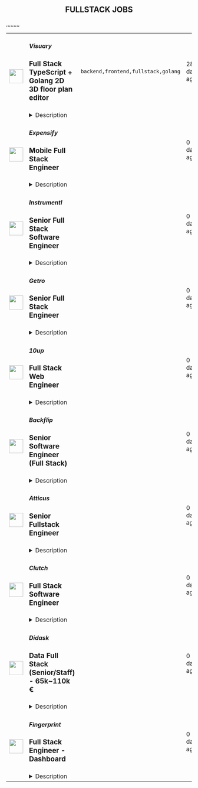 <div align="center"><h2>FULLSTACK JOBS</h2></div><table><tr>
                <td width="100" height="100" rowspan="2">
                    <img src="https://remotive.com/job/1987413/logo" width="38px" height="auto">
                </td>
                <td width="300">
                    <h5>Visuary</h5>
                    <h3>Full Stack TypeScript + Golang 2D 3D floor plan editor</h3>
                </td>
                <td width="300">
                    <code>backend,frontend,fullstack,golang</code>
                </td>
                <td width="200">
                <text>28 days ago</text>
                </td>
                <td width="100" rowspan="2">
                <a href="https://remotive.com/remote-jobs/software-dev/full-stack-typescript-golang-2d-3d-floor-plan-editor-1987413" align="right" target="_blank">Apply</a>
                </td>
            </tr>
            <tr>
                <td colspan="3">
                <details><summary>Description</summary>
                <p class="p-rich_text_section">At VISUARY, we're building software that transforms how renovation professionals design and plan projects. Our cutting-edge web and mobile application combines a 2D/3D floor plan editor, an integrated product catalog, automatic cost estimation, and photorealistic renders—all in one seamless experience. Our mission? To make renovation planning intuitive, automated, and highly collaborative. Try it out: <a class="c-link" href="http://visuary.com/" rel="nofollow">visuary.com</a><br><br><strong>Why Join Us?</strong><br>We’re on a mission to make renovation planning intuitive and efficient by automating repetitive tasks and providing insightful visualization tools for all renovation stakeholders.<br>Our tech challenges are primarily frontend-focused, with the backend handling storage and data management. We structure development by features, not by stack, so we're looking for a Full-Stack Developer with strong TypeScript and Golang skills.We are an international team of eleven working fully remote.<br><br><strong>What you'll be working on:</strong><br>Join us at an exciting time—we’re scaling our product, refining our 3D tools, and tackling complex engineering challenges in a fast-moving startup environment. You’ll have the opportunity to work on cutting-edge 3D visualization, optimize real-time rendering, and help shape a tool used by renovation professionals worldwide. <br><br><strong>This job is made for you if you:</strong></p>
<ul class="p-rich_text_list p-rich_text_list__bullet p-rich_text_list--nested" style="">
<li style="">Have good knowledge of TypeScript + React</li>
<li style="">Have good knowledge of Golang</li>
<li style="">Have a good understanding of 2D and 3D geometry</li>
<li style="">Are autonomous and proactive</li>
<li style="">Like to work on a varied set of challenging problems</li>
<li style="">Are fluent in English</li>
<li style="">Like to find the simplest solution to a problem</li>
<li style="">Like to write elegant and readable code</li>
</ul>
<p class="p-rich_text_section">Some three.js knowledge would be a plus.<br><br></p>
<p class="p-rich_text_section"><strong>Perks:</strong></p>
<ul class="p-rich_text_list p-rich_text_list__bullet p-rich_text_list--nested" style="">
<li style="">Fair compensation - €30k to €60k per year based on experience</li>
<li style="">35 paid days off per year</li>
<li style="">Remote only with flexible hours</li>
<li style="">Ownership &amp; impact: Work on key product features from day one</li>
<li style="">Small, agile team → Less bureaucracy, more autonomy</li>
<li style="">Latest tech stack<br><br></li>
</ul>
<p><!-- x-tinymce/html --></p>
<p class="p-rich_text_section"><strong>Hiring process:</strong><br>Candidates who manage to apply on <a class="c-link" href="http://apply.visuary.com/" rel="nofollow">apply.visuary.com</a> will meet with the CEO for a fit interview, followed by a technical meeting with the CTO and a final meet with some other members. We expect the whole process to take a few weeks overall. We are a full remote startup with ambition, and therefore flexible on working conditions but demanding on the quality of the code. Daily meetings at 9AM UTC. <br><br>Join us and help shape the future of renovation software, we can’t wait to meet you! </p>
<img src="https://remotive.com/job/track/1987413/blank.gif?source=public_api" alt=""/>
                </details>
                </td>
            </tr>,<tr>
                <td width="100" height="100" rowspan="2">
                    <img src="https://avatars.githubusercontent.com/u/476779?s=200&v=4" width="38px" height="auto">
                </td>
                <td width="300">
                    <h5>Expensify</h5>
                    <h3>Mobile Full Stack Engineer</h3>
                </td>
                <td width="300">
                    <code></code>
                </td>
                <td width="200">
                <text>0 days ago</text>
                </td>
                <td width="100" rowspan="2">
                <a href="https://we.are.expensify.com/remote-mobile-engineer" align="right" target="_blank">Apply</a>
                </td>
            </tr>
            <tr>
                <td colspan="3">
                <details><summary>Description</summary>
                <div class="sqs-block html-block sqs-block-html" data-block-type="2" data-border-radii="{&quot;topLeft&quot;:{&quot;unit&quot;:&quot;px&quot;,&quot;value&quot;:0.0},&quot;topRight&quot;:{&quot;unit&quot;:&quot;px&quot;,&quot;value&quot;:0.0},&quot;bottomLeft&quot;:{&quot;unit&quot;:&quot;px&quot;,&quot;value&quot;:0.0},&quot;bottomRight&quot;:{&quot;unit&quot;:&quot;px&quot;,&quot;value&quot;:0.0}}" id="block-ec83913523d758553c62"><div class="sqs-block-content">

<div class="sqs-html-content">
  <h2 style="white-space:pre-wrap;">Your Mission,&nbsp;Should You Choose to Accept:</h2><p class="" style="white-space:pre-wrap;">Join our passionate team of top-notch engineers to solve a real-world problem, and help people spend less time managing expenses and more time pursuing their real goals. As we revolutionize the way people manage their expenses, being part of the Expensify team means building the easiest, fastest, and most efficient platform to automate everything expense-related.</p><p class="" style="white-space:pre-wrap;">Our employees work from all over the world, but if you're looking for a change of scene we offer visa sponsorship and relocation assistance to join us at one of our rad locations:</p><ul data-rte-list="default"><li><p class="" style="white-space:pre-wrap;">San Francisco </p></li><li><p class="" style="white-space:pre-wrap;">Portland </p></li><li><p class="" style="white-space:pre-wrap;">New York </p></li><li><p class="" style="white-space:pre-wrap;">London </p></li></ul><p class="" style="white-space:pre-wrap;">Even though we work hard at Expensify, we make sure our employees are happy. Our most talked about perk is our<a href="https://we.are.expensify.com/explore-the-world"> Offshore</a> where we spend a month abroad working from a remote location as a team. </p><h2 style="white-space:pre-wrap;">About the Mobile Platform</h2><p class="" style="white-space:pre-wrap;">We have a custom built, cross-platform mobile solution (wow, that’s a mouthful). Our native platforms use a JavaScript engine that allow us to write our business logic in JS and UI using native frameworks.</p><h2 style="white-space:pre-wrap;">About You</h2><p class="" style="white-space:pre-wrap;">We’re looking for engineers who are passionate about the product they’re building. Ideally, you’ll have a general understanding of and experience in Javascript, and React Native. PHP, Java, C++, IOS and Android are a plus but not a requirement! You’re a self-driven engineer with an entrepreneurial spirit who is not afraid to work with our sales team to better understand and tackle user-facing issues. You’re excited by our culture of <a href="https://we.are.expensify.com/inclusion">Live Rich, Have Fun, and Save the World</a>, and have an ambition you’re incredibly passionate about that Expensify can help you achieve.</p><p class="" style="white-space:pre-wrap;">As a Mobile Full Stack Engineer, your responsibilities include:</p><ul data-rte-list="default"><li><p class="" style="white-space:pre-wrap;">Collaborating with the team for large feature development and implementation.</p></li><li><p class="" style="white-space:pre-wrap;">Independently develop smaller features and adjustments.</p></li><li><p class="" style="white-space:pre-wrap;">Squashing bugs: big, small, and hairy!</p></li></ul><p class="" style="white-space:pre-wrap;">We’re looking for someone who:</p><ul data-rte-list="default"><li><p class="" style="white-space:pre-wrap;">Works great on a small, collaborative team.</p></li><li><p class="" style="white-space:pre-wrap;">Can design new features and tackle the annoying bugs.</p></li><li><p class="" style="white-space:pre-wrap;">Writes clean, concise, and commented code.</p></li><li><p class="" style="white-space:pre-wrap;">Can collaborate with other engineering teams to create new features and fix existing issues.</p></li><li><p class="" style="white-space:pre-wrap;">Is comfortable with every part of the software development lifecycle.</p></li><li><p class="" style="white-space:pre-wrap;">Can get shit done!</p></li></ul><h2 style="white-space:pre-wrap;">Compensation &amp; Benefits</h2><ul data-rte-list="default"><li><p class="" style="white-space:pre-wrap;">Full-time salaried position with starting compensation of $180,000 - $300,000, including equity.</p></li><li><p class="" style="white-space:pre-wrap;">401k with employer match</p></li><li><p class="" style="white-space:pre-wrap;">100% Medical/Dental/Mental Health support/Vision contributions</p></li><li><p class="" style="white-space:pre-wrap;">$20k annual family planning benefit through Carrot</p></li><li><p class="" style="white-space:pre-wrap;">Up to three months of fully paid parental leave, with up to six months for birthing parents</p></li><li><p class="" style="white-space:pre-wrap;">Commuter benefits</p></li><li><p class="" style="white-space:pre-wrap;">Flexible vacation policy</p></li><li><p class="" style="white-space:pre-wrap;">Relocation available</p></li></ul><h2 style="white-space:pre-wrap;">Next Steps</h2><p class="" style="white-space:pre-wrap;">Like what you see? Applying is easy, but it takes time. See, while we know you're awesome, it's actually really hard and time consuming to find you in the midst of literally hundreds of other applications we get from everyone else. So this is where we're going to ask our first favor: can you make it really easy and obvious how great you are, so we don't accidentally overlook you? There are many ways to do that, but the easiest way to help us out is by answering the following questions:</p><ol data-rte-list="default"><li><p class="" style="white-space:pre-wrap;">What's the URL of your website? If you don't have one, why not?</p></li><li><p class="" style="white-space:pre-wrap;">List any published apps that you have.</p></li><li><p class="" style="white-space:pre-wrap;">What's your coding history? When did you start, and what have you done between then and now?</p></li><li><p class="" style="white-space:pre-wrap;">What do you want to do with the rest of your life, and how is Expensify a step toward your long-term goals? <em>(We’re serious, we want to know! Share what you’re comfortable sharing, but we are a group of ambitious individuals building a community of people who want to achieve success in every aspect of our lives, and we encourage employees to figure out how they can use Expensify to realize their personal goals with the support of the company around them.)</em></p></li><li><p class="" style="white-space:pre-wrap;">How did you hear about us? A job posting? Chalk on a sidewalk? From a friend? Let us know where you saw this opening.</p></li></ol><h2 style="white-space:pre-wrap;">Resume not your thing? That’s great, we don’t really read them anyway! Forward your responses to the questions to <a href="mailto:apply@expensify.com">apply@expensify.com</a>. We're excited to hear from you!</h2>
</div>




















  
  



</div></div>
                </details>
                </td>
            </tr>,<tr>
                <td width="100" height="100" rowspan="2">
                    <img src="https://avatars.githubusercontent.com/u/43759528?s=200&v=4" width="38px" height="auto">
                </td>
                <td width="300">
                    <h5>Instrumentl</h5>
                    <h3>Senior Full Stack Software Engineer</h3>
                </td>
                <td width="300">
                    <code></code>
                </td>
                <td width="200">
                <text>0 days ago</text>
                </td>
                <td width="100" rowspan="2">
                <a href="https://jobs.lever.co/Instrumentl/6fa7b6d7-7e64-429a-80ea-4f70469d7584" align="right" target="_blank">Apply</a>
                </td>
            </tr>
            <tr>
                <td colspan="3">
                <details><summary>Description</summary>
                <div><b style="font-size: 18px;">Hello, we’re Instrumentl.</b></div><div><br></div><div><span style="font-size: 12pt;">We’re a mission-driven startup helping the nonprofit sector to drive impact, and we’re well on our way to becoming the #1 most-loved grant discovery and management tool. To get there, we’re hiring a </span><b style="font-size: 12pt;">Senior Full Stack Software Engineer</b><span style="font-size: 12pt;"> to help us build the right product for our customers quickly and strategically, while maintaining high code quality and standards.&nbsp;</span></div><div><br></div><div><b style="font-size: 18px;">About us:</b></div><div><br></div><div><a rel="noopener noreferrer" class="postings-link" style="font-size: 12pt;" href="https://www.instrumentl.com/">Instrumentl</a><span style="font-size: 12pt;"> is a hypergrowth YC-backed startup with over 4,000 nonprofit clients, from local homeless shelters to larger organizations like the San Diego Zoo and the University of Alaska. We are building the future of fundraising automation, helping nonprofits to discover, track, and manage grants efficiently through our SaaS platform.</span></div><div><br></div><div><span style="font-size: 12pt;">Our charts are dramatically up-and-to-the-right 📈 — we’re cash flow positive and doubling year-over-year, with customers who love us (NPS is 65+ and Ellis PMF survey is 60+). Join us on this rocket ship to Mars!</span></div><div><br></div><div><b style="font-size: 18px;">About the role:</b></div><div><br></div><div><span style="font-size: 12pt;">As a Sr. Full Stack Engineer at Instrumentl, you will work closely with our Head of Engineering and partner with team members across design, product, content, and support functions, providing a best-in-class experience to every user.</span></div><div><br></div><div><span style="font-size: 12pt;">Our small, distributed engineering team builds, scales, and improves our customer experience and in-house tooling from end to end. We’re accountable for the quality and reliability of our product, support, and data stack, and we believe in continuous improvement. Get to know us at </span><a rel="noopener noreferrer" class="postings-link" style="font-size: 12pt;" href="http://instrumentl.com/about">instrumentl.com/about</a><span style="font-size: 12pt;">!</span></div><div><br></div><div><span style="font-size: 12pt;">Our ideal candidate is eager to learn, willing to experiment, and excited to empower both teammates and customers to accelerate social progress and propel innovation.</span></div><div><br></div><div><span style="font-size: 12pt;">The Instrumentl team is fully distributed (though if you’d like to work from our Oakland office, we would love to see you there). For this position, we are looking for someone who has significant overlap with Pacific Time Zone working hours.</span></div><div><b style="font-size: 18px;">Hello, we’re Instrumentl.</b></div><div><br></div><div><span style="font-size: 12pt;">We’re a mission-driven startup helping the nonprofit sector to drive impact, and we’re well on our way to becoming the #1 most-loved grant discovery and management tool. To get there, we’re hiring a </span><b style="font-size: 12pt;">Senior Full Stack Software Engineer</b><span style="font-size: 12pt;"> to help us build the right product for our customers quickly and strategically, while maintaining high code quality and standards.&nbsp;</span></div><div><br></div><div><b style="font-size: 18px;">About us:</b></div><div><br></div><div><a href="https://www.instrumentl.com/" style="font-size: 12pt;" class="postings-link" target="_blank" rel="noopener noreferrer">Instrumentl</a><span style="font-size: 12pt;"> is a hypergrowth YC-backed startup with over 4,000 nonprofit clients, from local homeless shelters to larger organizations like the San Diego Zoo and the University of Alaska. We are building the future of fundraising automation, helping nonprofits to discover, track, and manage grants efficiently through our SaaS platform.</span></div><div><br></div><div><span style="font-size: 12pt;">Our charts are dramatically up-and-to-the-right 📈 — we’re cash flow positive and doubling year-over-year, with customers who love us (NPS is 65+ and Ellis PMF survey is 60+). Join us on this rocket ship to Mars!</span></div><div><br></div><div><b style="font-size: 18px;">About the role:</b></div><div><br></div><div><span style="font-size: 12pt;">As a Sr. Full Stack Engineer at Instrumentl, you will work closely with our Head of Engineering and partner with team members across design, product, content, and support functions, providing a best-in-class experience to every user.</span></div><div><br></div><div><span style="font-size: 12pt;">Our small, distributed engineering team builds, scales, and improves our customer experience and in-house tooling from end to end. We’re accountable for the quality and reliability of our product, support, and data stack, and we believe in continuous improvement. Get to know us at </span><a href="http://instrumentl.com/about" style="font-size: 12pt;" class="postings-link" target="_blank" rel="noopener noreferrer">instrumentl.com/about</a><span style="font-size: 12pt;">!</span></div><div><br></div><div><span style="font-size: 12pt;">Our ideal candidate is eager to learn, willing to experiment, and excited to empower both teammates and customers to accelerate social progress and propel innovation.</span></div><div><br></div><div><span style="font-size: 12pt;">The Instrumentl team is fully distributed (though if you’d like to work from our Oakland office, we would love to see you there). For this position, we are looking for someone who has significant overlap with Pacific Time Zone working hours.</span></div><h3>What you'll do:</h3><li>Build, operate, and improve products for all of Instrumentl’s customers, from small, local nonprofits to large organizations.</li><li>Create engaging, responsive interfaces and APIs that make the fundraising process truly enjoyable, driving our customer adoption and retention.</li><li>Contribute high-quality, thoroughly tested code to create trustworthy user interfaces and resilient backend systems.</li><li>Work side-by-side with our product, sales, support, and content teams to improve internal tools and processes, ensuring that our best-in-class product retains its crown.</li><li>Own problems from end to end, managing complexity and engaging directly with stakeholders to develop short-term and long-term solutions.</li><li>Be a strategic partner, thinking through everything from business impact to reliability and operability, to the pixel-perfection of individual customer interactions.</li><li>Uphold Instrumentl’s high standards for product quality and mentor newer team members to do the same.</li><h3>Who you are:</h3><li><b>Experienced: </b>you’ve been a software engineer for 5+ years - startup experience is a huge plus!</li><li><b>Generalist:</b> you enjoy working on frontend, backend, infrastructure, data pipelines, or billing pipelines as needed.</li><li><b>Hands-On: </b>you’ve used Ruby on Rails, JavaScript, PostgreSQL, Redis, HTML, and CSS, and you’re open to adopting new tools to get the job done.</li><li><b>Collaborative:</b> you thrive in an environment involving different functions, stakeholders, and subject matter experts.</li><li><b>Methodical:</b> you take pride in delivering projects from ideation to completion.</li><li><b>Hungry:</b> you’re on a mission to make an impact and motivated by constant learning.</li><li><b>Results-Driven: </b>you have a history of executing in a fast-paced environment.</li><li><b>Passionate: </b>you’re excited about Instrumentl’s mission to propel nonprofits into a bigger, brighter future.</li><h3>Compensation & Benefits:</h3><li>Salary ranges are based on market data, relative to our size, industry, and stage of growth. Salary is one part of total compensation, which also includes equity, perks, and competitive benefits.&nbsp;</li><li>For US-based candidates, our target salary band is <b>$160,000 - $190,000/year </b>+ equity. Salary decisions will be based on multiple factors including geographic location, qualifications for the role, skillset, proficiency, and experience level.&nbsp;</li><li>100% covered health, dental, and vision insurance for employees, 50% for dependents</li><li>Generous PTO policy, including parental leave</li><li>401(k)</li><li>Company laptop + stipend to set up your home workstation</li><li>Company retreats for in-person time with your colleagues</li><li>Work with awesome nonprofits around the US. We partner with incredible organizations doing meaningful work, and you get to help power their success.</li><div><b style="font-size: 18px;">What to expect:</b></div><div><br></div><div><span style="font-size: 16px;">Instrumentl is evolving rapidly. You’ll always have new challenges and opportunities to grow in your role - you won’t be bored! You’ll be an early member of our small but mighty team, playing a huge part in shaping our culture for the years and teammates to come.</span></div><div><br></div><div><b style="font-size: 16px;">At Instrumentl:</b></div><div><br></div><div><b style="font-size: 16px;">- We’re customer-focused. </b><span style="font-size: 16px;">We routinely seek feedback from our customers to improve the Instrumentl experience for everyone. Our first company value is "The customer is the hero" and we mean it.</span></div><div><b style="font-size: 16px;">- We love to experiment. </b><span style="font-size: 16px;">We are constantly generating new concepts and iterating to see what works - ideation and experimentation are essential here. "Bend the curve" is another key company value.</span></div><div><b style="font-size: 16px;">- We appreciate authenticity. </b><span style="font-size: 16px;">We have a diverse range of life experiences, and we encourage open, clear communication with each other about the things that matter most to us.</span></div><div><b style="font-size: 16px;">- We’re approachable and collaborative.</b><span style="font-size: 16px;"> Everyone has a voice, and we’re all building Instrumentl together.</span></div><div><b style="font-size: 16px;">- We kick it every day with some of the nicest people in the world.</b><span style="font-size: 16px;"> No joke, our customers are often on the front lines educating kids, saving endangered species, and restoring watersheds. In helping them take advantage of Instrumentl’s technology, you’re helping them move the world forward.</span></div><div><br></div><div><b style="font-size: 18px;">Ready to apply?</b></div><div><br></div><div><span style="font-size: 16px;">Please submit a written response addressing the prompts below:</span></div><div><br></div><div><span style="font-size: 16px;">1. Why are you interested in Instrumentl and this role?</span></div><div><span style="font-size: 16px;">2. What makes you a good fit for this role?&nbsp;</span></div><div><br></div><div><span style="font-size: 16px;">Don't forget to include the word </span><b style="font-size: 16px;">moxie </b><span style="font-size: 16px;">in your application to show you read this from start to finish! Along with your written response, please attach your CV or resume.</span></div><div><br></div><div><i style="font-size: 16px;">At Instrumentl, we pride ourselves on building a diverse team from the ground up. Every role is an opportunity to teach, learn, and create some of your best work - if you’re excited to grow along with us, we encourage you to apply!</i></div>
                </details>
                </td>
            </tr>,<tr>
                <td width="100" height="100" rowspan="2">
                    <img src="https://pbs.twimg.com/profile_images/1346314882648444928/c0g2OpD7_400x400.jpg" width="38px" height="auto">
                </td>
                <td width="300">
                    <h5>Getro</h5>
                    <h3>Senior Full Stack Engineer</h3>
                </td>
                <td width="300">
                    <code></code>
                </td>
                <td width="200">
                <text>0 days ago</text>
                </td>
                <td width="100" rowspan="2">
                <a href="https://jobs.gem.com/getro/am9icG9zdDr1VEix5hMuNp5lTxflvhHb" align="right" target="_blank">Apply</a>
                </td>
            </tr>
            <tr>
                <td colspan="3">
                <details><summary>Description</summary>
                <h1><span style="background-color: transparent; color: rgb(0, 0, 0);">Senior Full Stack Engineer - Rails &amp; React</span></h1><div><br></div><div><strong style="background-color: transparent; color: rgb(0, 0, 0);">About the Project</strong></div><div><br></div><div><span style="background-color: transparent; color: rgb(0, 0, 0);">Getro is on a mission to unlock the hidden potential within professional networks, transforming how people discover and leverage warm introductions for hiring and sales. As a Senior Full Stack Engineer on our team, you’ll be crucial in crafting features that both accelerate and enrich every connection, helping our customers find new talent, enhance their sales, and make other impactful professional connections. You'll develop user-friendly flows, construct data pipelines that supply essential insights, and leverage AI-driven matching algorithms to forge more efficient and meaningful connections. Join us in our quest to make professional networking more personal.</span></div><div><br></div><div><strong style="background-color: transparent; color: rgb(0, 0, 0);">Who You Are</strong></div><div><br></div><ul><li class=""><strong style="background-color: transparent;">Impact-Driven: </strong><span style="background-color: transparent;">You're motivated to craft solutions that make a real difference in people's professional lives. Your approach is thoughtful, always rooted in the real needs of users, and favors simplicity, efficiency and efficacy above all.</span></li><li class=""><strong style="background-color: transparent;">Agile Innovator:</strong><span style="background-color: transparent;"> Quick on your feet, you thrive in fast-paced environments, valuing learning and adaptability over perfection, making smart pivots based on user feedback and metrics.</span></li><li class=""><strong style="background-color: transparent;">Extreme Ownership: </strong><span style="background-color: transparent;">Taking ownership comes naturally to you, driving projects forward with enthusiasm and persisting until they are successful.</span></li><li class=""><strong style="background-color: transparent;">Team Player</strong><span style="background-color: transparent;">: You communicate effectively and understand how your work contributes to the bigger picture. You're open to feedback and value transparency in team interactions.</span></li><li class=""><strong style="background-color: transparent;">Self-Starter</strong><span style="background-color: transparent;">: You take ownership of your work, solve problems independently, and drive projects to completion with minimal oversight.</span></li></ul><div><br></div><div><strong style="background-color: transparent; color: rgb(0, 0, 0);">Required Skills &amp; Experience</strong></div><div><br></div><ul><li class=""><span style="background-color: transparent;">C2 Level English</span></li><li class=""><span style="background-color: transparent;">7+ years of software development experience</span></li><li class=""><span style="background-color: transparent; color: rgb(0, 0, 0);">Strong background in a startup environment building web applications.</span></li><li class=""><span style="background-color: transparent; color: rgb(0, 0, 0);">Proficiency in Rails and React are musts.&nbsp;</span></li><li class=""><span style="background-color: transparent; color: rgb(0, 0, 0);">Quick learner, able to adapt to our codebase quickly.</span></li><li class=""><span style="background-color: transparent; color: rgb(0, 0, 0);">Strong communicator, able to articulate ideas and collaborate effectively, avoiding ambiguities and misunderstandings.</span></li></ul><div><br></div><div><strong style="background-color: transparent; color: rgb(0, 0, 0);">Key Responsibilities</strong></div><div><br></div><ul><li class=""><span style="background-color: transparent;">Design and implement elegant user-centric solutions alongside PMs and designers.</span></li><li class=""><span style="background-color: transparent;">Work with autonomy on large projects critical to our roadmap, aiming for simplicity and effectiveness.</span></li><li class=""><span style="background-color: transparent;">Write clean, well-tested and maintainable code.</span></li><li class=""><span style="background-color: transparent;">Foster an environment of rapid iteration and feedback, contributing to a culture that values innovation, learning, and impact.</span></li></ul><div><br></div><div><strong style="background-color: transparent; color: rgb(0, 0, 0);">Why Join Us?</strong></div><h2><br></h2><ul><li class=""><span style="background-color: transparent;">Be part of a mission-driven company that's changing the face of professional networking and hiring</span></li><li class=""><span style="background-color: transparent;">Enjoy the flexibility and freedom of a fully remote role spanning 7+ countries. Our engineers are located in timezones between UTC-5 and UTC+1. We like to make sure we have a few hours of overlap with each other most days in case we need sync time.&nbsp;</span></li><li class=""><span style="background-color: transparent;">A competitive salary range ($100k - $120k), healthcare &amp; coworking allowance and unlimited vacation</span></li><li class=""><span style="background-color: transparent;">Significant equity participation and the opportunity to shape our future as one of the first 20 employees</span></li><li class=""><span style="background-color: transparent;">Unique culture: humans first, unicorn dreams second</span></li></ul><div><br></div><div><strong style="background-color: transparent; color: rgb(0, 0, 0);">About Getro:</strong></div><div><br></div><div><span style="background-color: transparent; color: rgb(0, 0, 0);">We help 850+ independent professional networks — including venture capital funds (</span><a href="https://jobs.lererhippeau.com/jobs" rel="noopener noreferrer" target="_blank" style="background-color: transparent; color: rgb(0, 0, 0);">Lerer Hippeau</a><span style="background-color: transparent; color: rgb(0, 0, 0);">), accelerators (</span><a href="https://jobs.techstars.com/jobs" rel="noopener noreferrer" target="_blank" style="background-color: transparent; color: rgb(0, 0, 0);">Techstars</a><span style="background-color: transparent; color: rgb(0, 0, 0);">), membership communities (</span><a href="https://jobs.thechicgeek.ca/jobs" rel="noopener noreferrer" target="_blank" style="background-color: transparent; color: rgb(0, 0, 0);">Chic Geek</a><span style="background-color: transparent; color: rgb(0, 0, 0);">), economic development organizations (</span><a href="https://jobs.launchtn.org/jobs" rel="noopener noreferrer" target="_blank" style="background-color: transparent; color: rgb(0, 0, 0);">Launch Tennessee</a><span style="background-color: transparent; color: rgb(0, 0, 0);">), universities (</span><a href="https://jobs.entrepreneurs.utoronto.ca/jobs" rel="noopener noreferrer" target="_blank" style="background-color: transparent; color: rgb(0, 0, 0);">University of Toronto</a><span style="background-color: transparent; color: rgb(0, 0, 0);">), and more — make better introductions for their members and measure the outcomes of their intros.</span></div><div><span style="background-color: transparent; color: rgb(0, 0, 0);">Our team:</span></div><ul><li class=""><span style="background-color: transparent; color: rgb(0, 0, 0);">Techstars 2017 graduates.</span></li><li class=""><span style="background-color: transparent; color: rgb(0, 0, 0);">Our co-founders have been working together in the recruiting space for the last 10 years and are multi-time founders</span></li><li class=""><span style="background-color: transparent; color: rgb(0, 0, 0);">Remote-first company, from 2018 (before covid).</span></li><li class=""><span style="background-color: transparent; color: rgb(0, 0, 0);">18 team members across 7+ countries (</span><a href="https://www.linkedin.com/feed/update/urn:li:activity:6967436011714846720?utm_source=share&amp;utm_medium=member_desktop" rel="noopener noreferrer" target="_blank" style="background-color: transparent; color: rgb(0, 0, 0);">Hear from Ted</a><span style="background-color: transparent; color: rgb(0, 0, 0);"> &amp; </span><a href="https://www.linkedin.com/posts/getro-com_get-to-know-thomas-activity-6971090675580719104-v0ta?utm_source=share&amp;utm_medium=member_desktop" rel="noopener noreferrer" target="_blank" style="background-color: transparent; color: rgb(0, 0, 0);">meet Thomas</a><span style="background-color: transparent; color: rgb(0, 0, 0);"> from our team).</span></li><li class=""><span style="background-color: transparent; color: rgb(0, 0, 0);">As a fully remote company, we don't have offices, but we do get together virtually and in-person for Summits</span></li></ul><div><br></div><div><strong style="background-color: transparent; color: rgb(0, 0, 0);">How we work:</strong></div><div><br></div><div><span style="background-color: transparent; color: rgb(0, 0, 0);">We set ambitious goals, but are mindful of realistic timelines. We trust our team members to work independently, prioritizing productivity and effectiveness over presenteeism. At Getro, you’ll have the autonomy to focus on projects that excite you while delivering high-impact results.</span></div><div><br></div><div><strong style="background-color: transparent; color: rgb(0, 0, 0);">One last thing:</strong></div><div><br></div><div><span style="background-color: transparent; color: rgb(0, 0, 0);">Don’t meet every single requirement? Studies have shown that women and people of color are less likely to apply to jobs unless they meet every single qualification. At Getro we are dedicated to building a diverse, inclusive and authentic workplace, so if you’re excited about this role but your past experience doesn’t align perfectly with every qualification in the job description, we encourage you to apply anyways. You may be just the right candidate for this or other roles.</span></div>
                </details>
                </td>
            </tr>,<tr>
                <td width="100" height="100" rowspan="2">
                    <img src="https://pbs.twimg.com/profile_images/2738508979/760be3edebfa0195e36fb3dba07297c1_400x400.png" width="38px" height="auto">
                </td>
                <td width="300">
                    <h5>10up</h5>
                    <h3>Full Stack Web Engineer</h3>
                </td>
                <td width="300">
                    <code></code>
                </td>
                <td width="200">
                <text>0 days ago</text>
                </td>
                <td width="100" rowspan="2">
                <a href="https://job-boards.greenhouse.io/10up/jobs/4506540008" align="right" target="_blank">Apply</a>
                </td>
            </tr>
            <tr>
                <td colspan="3">
                <details><summary>Description</summary>
                &lt;div&gt;
&lt;p&gt;&lt;strong&gt;Location: Remote - Anywhere&lt;/strong&gt; (Open to applicants located anywhere aligned with the Americas time zones.)&lt;/p&gt;
&lt;p&gt;As a SiteWatch Web Engineer at 10up, you are taking the driver&#39;s seat in helping support a number of clients across multiple verticals. You will provide consultation to clients and internal teams on complicated full-stack issues while being a “jack of all trades” who can speak to all parts of a project and provide strategic value from the minutia to the big picture. You will be an authority on either JS or PHP.&lt;/p&gt;
&lt;p&gt;As a leading digital agency, 10up&#39;s client roster spans from innovative startups and impactful non-profits to some of the biggest names in the industry, such as ESPN, Google, The New York Times Co., Microsoft, and The Nobel Prize Committee. 10uppers have been pushing the boundaries of web experiences for over 12 years—become an engineer that innovates the internet by building exciting projects alongside a top-in-the-field team.&lt;/p&gt;
&lt;p&gt;As a 10upper, you have options for flexible and alternative work schedules. Intentionally remote since day one, spanning six continents and 40 countries, 10up fully embraces the benefits of distributed work.&lt;/p&gt;
&lt;div&gt;&lt;strong&gt;What you will do:&amp;nbsp;&lt;/strong&gt;&lt;/div&gt;
&lt;div&gt;
&lt;ul&gt;
&lt;li&gt;Engage with Clients: Participate actively in client meetings, respond to tickets, clarify requirements, and maintain strong live communication skills.&lt;/li&gt;
&lt;li&gt;Develop Enterprise-Level WordPress Solutions: Build and maintain complex WordPress plugins, themes, and custom Gutenberg blocks using PHP and React.js.&lt;/li&gt;
&lt;li&gt;Support &amp;amp; shape our product offerings: Help support and enhance our public product offerings like ElasticPress.io and SiteWatch.&lt;/li&gt;
&lt;li&gt;Handle Legacy Code and Databases: Debug and improve legacy systems, ensuring seamless functionality and integration with existing architectures.&lt;/li&gt;
&lt;li&gt;Manage Diverse, High-Volume Projects: Work on multiple concurrent client projects, often switching contexts daily while maintaining quality and efficiency.&lt;/li&gt;
&lt;li&gt;Lead Technical Strategy: Define technical visions for complex builds, create accurate estimates, and guide technical direction in collaboration with cross-disciplinary teams.&lt;/li&gt;
&lt;li&gt;Advance Engineering Standards: Contribute to reusable tools, process improvements, and best practices while exploring new technologies to enhance client success&lt;/li&gt;
&lt;/ul&gt;
&lt;/div&gt;
&lt;/div&gt;
&lt;div&gt;
&lt;div&gt;
&lt;p&gt;&lt;strong&gt;About you:&amp;nbsp;&lt;/strong&gt;&lt;/p&gt;
&lt;ul&gt;
&lt;li&gt;Effective Communicator: You excel at explaining technical concepts in client-friendly terms and thrive in real-time, live client interactions.&lt;/li&gt;
&lt;li&gt;WordPress Pro: Experienced with PHP, Gutenberg block development, and React.js. You can confidently build solutions by leveraging documentation and learning new techniques independently.&lt;/li&gt;
&lt;li&gt;Problem-Solver: Skilled at debugging, optimizing legacy codebases, and navigating complex database structures.&lt;/li&gt;
&lt;li&gt;Adaptable and Organized: Comfortable managing a high workload, switching between 5–10 clients in a day, and delivering high-quality work under varying demands.&lt;/li&gt;
&lt;li&gt;Self-Starter and Learner: Eager to tackle emerging technologies like Elasticsearch and AI while applying knowledge to solve practical client challenges.&lt;/li&gt;
&lt;li&gt;Remote Work Advocate: Thrives in distributed teams, engaging effectively while working from a location of your choice.&lt;/li&gt;
&lt;/ul&gt;
&lt;p&gt;&lt;strong&gt;Benefits of interest:&lt;/strong&gt;&lt;/p&gt;
&lt;ul&gt;
&lt;li&gt;Multiple paid time off programs, including PTO, parental leave, bereavement leave, and company holidays – including an all-company break from Christmas Eve to New Years Day&lt;/li&gt;
&lt;li&gt;Health, dental, and life insurance programs (available for United States and UK team members)&lt;/li&gt;
&lt;li&gt;Retirement contribution programs (currently available in the U.S. and U.K.)&lt;/li&gt;
&lt;li&gt;Flexible and alternate schedule programs - including options for 4-day work week (Monday-Thursday) configurations&lt;/li&gt;
&lt;li&gt;$1,000 accrued annually in professional development budget for you to spend on conferences, training, or to buy back time for programs like independent study&lt;/li&gt;
&lt;li&gt;Global Company summits – opportunities to meet, socialize, and learn with fellow team members in person at remarkable destinations&lt;/li&gt;
&lt;li&gt;An end-of-year all-hands bonus program, along with smaller opportunities for recognition throughout the year.&lt;/li&gt;
&lt;/ul&gt;
&lt;p&gt;The expected annual salary range for this position is between &lt;strong&gt;$90,000 and $110,000 USD&lt;/strong&gt;. Compensation is determined based on a variety of factors including relevant experience, other job related qualifications/skills, geographic location, and business needs.&lt;/p&gt;
&lt;div&gt;&lt;strong&gt;Join our team!&amp;nbsp;&lt;/strong&gt;&lt;/div&gt;
&lt;div&gt;&amp;nbsp;&lt;/div&gt;
&lt;div&gt;If you are passionate about 10up&#39;s mission and think you have what it takes to be successful in this role, please apply. If you consider yourself a Full-Stack Engineer, please choose the discipline and job title that most closely aligns with your focus/primary area of expertise. We personally review each application and can always pivot roles after you enter the hiring process.&lt;/div&gt;
&lt;div&gt;&amp;nbsp;&lt;/div&gt;
&lt;div&gt;Read more about &lt;a class=&quot;postings-link&quot; href=&quot;https://drive.google.com/file/d/1nQ9yWRqfDAdrriYRnBNzYo7w59auYxMe/view&quot;&gt;What to Expect &lt;/a&gt;through our Recruiting process.&lt;/div&gt;
&lt;div&gt;&amp;nbsp;&lt;/div&gt;
&lt;/div&gt;
&lt;div&gt;We don&#39;t want you to miss any communication from us! To ensure you receive updates on your application, please add jobs@10up.com to your contacts list! #LI-Remote&lt;/div&gt;
&lt;/div&gt;
&lt;div&gt;&amp;nbsp;&lt;/div&gt;
                </details>
                </td>
            </tr>,<tr>
                <td width="100" height="100" rowspan="2">
                    <img src="https://media.licdn.com/dms/image/D560BAQH1_SFy5Vwlhg/company-logo_200_200/0/1686838667749?e=2147483647&v=beta&t=vjEnSv9MgRj3-PLOfPnBySXxJkFKZF1SkMxzVFcxr8c" width="38px" height="auto">
                </td>
                <td width="300">
                    <h5>Backflip</h5>
                    <h3>Senior Software Engineer (Full Stack)</h3>
                </td>
                <td width="300">
                    <code></code>
                </td>
                <td width="200">
                <text>0 days ago</text>
                </td>
                <td width="100" rowspan="2">
                <a href="https://jobs.lever.co/backflip/bf0fff05-bd31-442e-a03d-00ca157b76cb" align="right" target="_blank">Apply</a>
                </td>
            </tr>
            <tr>
                <td colspan="3">
                <details><summary>Description</summary>
                <div><b style="font-size: 11pt;">Join a fast growing start up changing the real estate investing industry!&nbsp;</b></div><div><br></div><div><a rel="noopener noreferrer" class="postings-link" style="font-size: 11pt;" href="https://dobackflip.com/">Backflip</a><span style="font-size: 11pt;"> is a venture-backed </span><b style="font-size: 11pt;">FinTech</b><span style="font-size: 11pt;"> company that </span><b style="font-size: 11pt;">empowers anyone to improve their life and their neighborhood through real estate investing</b><span style="font-size: 11pt;">. To do that, we need people who are inspired to reimagine and rebuild an outdated and unbalanced system; to support and celebrate America’s local entrepreneurs. </span><a rel="noopener noreferrer" class="postings-link" style="font-size: 11pt;" href="https://backflip.app.link/hdYmZF9JwLb">Check out the Backflip app here to experience first hand how we're making a difference through our technology</a><span style="font-size: 11pt;">.</span></div><div><br></div><div><span style="font-size: 11pt;">As a </span><i><b style="font-size: 11pt;">Senior Software Engineer (Full Stack)</b></i><span style="font-size: 11pt;"> at Backflip, you will play a pivotal role in the development and enhancement of our products and platform. You will collaborate with cross-functional teams, take ownership of challenging projects, and contribute to the success of the company. This role requires a blend of technical expertise, problem-solving skills, and the ability to work independently while embracing a collaborative mindset.</span></div><div><br></div><div><span style="font-size: 11pt;">This position is remote (U.S.) and a rare opportunity to get in on the ground floor (~60 person team) working directly with senior leaders in a well-capitalized startup with a great culture (</span><a rel="noopener noreferrer" class="postings-link" style="font-size: 11pt;" href="https://techcrunch.com/2024/04/29/backflip-raises-15-million-to-help-real-estate-investors-flip-houses/?guccounter=1&amp;guce_referrer=aHR0cHM6Ly93d3cuZ29vZ2xlLmNvbS8&amp;guce_referrer_sig=AQAAABk3K7EzQ-RsoX2uq_YCeKN3dCJPqN1FsdwJFbmB30YwsTXb2qogu-d0mtoA_sfc9ZWtyzGW04VxvOa9iDbHgMqyiLHq5hahjz5Ym4hQ6WtWy-OfMFEBck0bSanRkxZg89Eme5WfG-lXEOjuecZ1mCfDE9DCAFFL8feoIKJ8RlsQ">Check out our recently announced $15M Series A</a><span style="font-size: 11pt;">).</span></div><div><b style="font-size: 11pt;">Join a fast growing start up changing the real estate investing industry!&nbsp;</b></div><div><br></div><div><a href="https://dobackflip.com/" style="font-size: 11pt;" class="postings-link" target="_blank" rel="noopener noreferrer">Backflip</a><span style="font-size: 11pt;"> is a venture-backed </span><b style="font-size: 11pt;">FinTech</b><span style="font-size: 11pt;"> company that </span><b style="font-size: 11pt;">empowers anyone to improve their life and their neighborhood through real estate investing</b><span style="font-size: 11pt;">. To do that, we need people who are inspired to reimagine and rebuild an outdated and unbalanced system; to support and celebrate America’s local entrepreneurs. </span><a href="https://backflip.app.link/hdYmZF9JwLb" style="font-size: 11pt;" class="postings-link" target="_blank" rel="noopener noreferrer">Check out the Backflip app here to experience first hand how we're making a difference through our technology</a><span style="font-size: 11pt;">.</span></div><div><br></div><div><span style="font-size: 11pt;">As a </span><i><b style="font-size: 11pt;">Senior Software Engineer (Full Stack)</b></i><span style="font-size: 11pt;"> at Backflip, you will play a pivotal role in the development and enhancement of our products and platform. You will collaborate with cross-functional teams, take ownership of challenging projects, and contribute to the success of the company. This role requires a blend of technical expertise, problem-solving skills, and the ability to work independently while embracing a collaborative mindset.</span></div><div><br></div><div><span style="font-size: 11pt;">This position is remote (U.S.) and a rare opportunity to get in on the ground floor (~60 person team) working directly with senior leaders in a well-capitalized startup with a great culture (</span><a href="https://techcrunch.com/2024/04/29/backflip-raises-15-million-to-help-real-estate-investors-flip-houses/?guccounter=1&amp;guce_referrer=aHR0cHM6Ly93d3cuZ29vZ2xlLmNvbS8&amp;guce_referrer_sig=AQAAABk3K7EzQ-RsoX2uq_YCeKN3dCJPqN1FsdwJFbmB30YwsTXb2qogu-d0mtoA_sfc9ZWtyzGW04VxvOa9iDbHgMqyiLHq5hahjz5Ym4hQ6WtWy-OfMFEBck0bSanRkxZg89Eme5WfG-lXEOjuecZ1mCfDE9DCAFFL8feoIKJ8RlsQ" style="font-size: 11pt;" class="postings-link" target="_blank" rel="noopener noreferrer">Check out our recently announced $15M Series A</a><span style="font-size: 11pt;">).</span></div><h3>What You’ll Do:</h3><li>Design, develop, and maintain full-stack solutions using Python, React, and React Native.</li><li>Innovate and execute on features to enhance the user experience and platform capabilities.</li><li>Collaborate with product managers, designers, and other engineers to deliver high-quality software.</li><li>Contribute to the architecture, design, and implementation of scalable and maintainable code.</li><li>Write and maintain automated tests to ensure robustness.</li><li>Deploy applications to various cloud-based environments, ensuring reliability and performance.</li><li>Collaborate with teams to build RESTful APIs and integrate other backend technologies.</li><li>Estimate work efforts accurately and ensure project milestones are met.</li><li>Stay current with industry trends and bring innovative ideas to the team.</li><h3>Qualifications:</h3><li>Proficiency in Python and React, with a solid understanding of object-oriented programming.</li><li>Familiarity with front-end technologies like JavaScript and <a rel="noopener noreferrer" class="postings-link" href="http://React.js">React.js</a>.</li><li>Mastery of software development best practices and principles.</li><li>Experience with continuous integration and continuous deployment (CI/CD) pipelines.</li><li>Familiarity with cloud frameworks such as AWS, GCP, or similar.</li><li>Strong understanding of design patterns, algorithms, and data structures.</li><li>Experience with RESTful APIs and backend web technologies.</li><li>Familiarity with Docker and container-based environments.</li><li>Ability to provide accurate estimates and deliver high-quality code within deadlines.</li><li>Bachelor's degree in Computer Science or equivalent experience (8+ years) in building applications.</li><h3>Bonus Skills:</h3><li>Experience working with GraphQL.</li><li>Experience with mobile application development for iOS and Android.</li><li>Experience with machine learning techniques such as LLMs, NLP, and computer vision.</li><li>Experience working in an Agile team environment.</li><li>Experience in researching and vetting third-party API providers.</li><li>Familiarity with geo-spatial search techniques.</li><li>Background in real estate, real estate investment, and/or FinTech is a plus.</li><h3>This candidate will champion Backflip’s culture & Core Values:</h3><li><b>Raise</b> the standard of what is possible</li><li><b>Embrace</b> being the novice to become the master</li><li><b>Work</b> only with those who want the best for us</li><li><b>Communicate</b> quickly, naturally and with radical candor</li><li><b>Test</b> new things to invent and challenge the status quo</li><li>Today, nay <b>now</b>!</li><div><i>Compensation for this role includes a base salary ranging from $165,000 - $180,000 plus an annual bonus ranging from $10,000 - $20,000, and is based on a variety of factors including prior experience, geographic location, stock option grant, and other factors, and may fall outside of the stated range for certain candidates. In addition to a competitive market salary, Backflip employees receive equity stock options, paid health care, and a 401K + company match, among other industry-leading benefits.</i></div><div><br></div><div><i>All Backflip positions are Remote. Like the people we serve, we believe being free to create wherever you’re most inspired is one of life’s greatest joys. It’s better for individuals, for community, and for fostering great work to emerge. With our work-from-anywhere approach, Backflip brings together a diverse team of individuals, with passions for innovation, art, coding, AI, data, finance, film, real estate, the environment, learning and teaching. Together, we're moving fast.</i></div><div><br></div><div><i>Backflip is an equal opportunity employer. We know that building a world-class organization is not possible without an intentional focus on recruiting, empowering, promoting and rewarding the best and brightest people of all backgrounds. Backflip focuses on hiring individuals that align with its Core Values (listed above), and consistently display a high ethical standard, both personally and professionally.</i></div><div><br></div><div><i>This role is not eligible for visa sponsorship.</i></div>
                </details>
                </td>
            </tr>,<tr>
                <td width="100" height="100" rowspan="2">
                    <img src="https://images.atticus.com/logos/og_logo.png" width="38px" height="auto">
                </td>
                <td width="300">
                    <h5>Atticus</h5>
                    <h3>Senior Fullstack Engineer</h3>
                </td>
                <td width="300">
                    <code></code>
                </td>
                <td width="200">
                <text>0 days ago</text>
                </td>
                <td width="100" rowspan="2">
                <a href="https://jobs.ashbyhq.com/atticus/3f7f24f9-0282-4555-848e-c6792fcd57a2" align="right" target="_blank">Apply</a>
                </td>
            </tr>
            <tr>
                <td colspan="3">
                <details><summary>Description</summary>
                <h1><strong>About Atticus</strong></h1><p style="min-height:1.5em">At any given time, 16 million Americans are experiencing a crisis that requires urgent help from our legal system or government. The right assistance could transform their lives. But today, most never get it. </p><p style="min-height:1.5em">Atticus makes it easy for any sick or injured person in crisis to get the life-changing aid they deserve. In the last 6 years we’ve become the leading platform connecting people with disabilities to government benefits. We also help victims of accidents, misconduct, and violence get compensation from insurance. So far, we’ve gotten thousands of people access to over $4B in life-changing aid, and we’re just getting started.</p><p style="min-height:1.5em">We've helped more than 110,000 people in need (see our 13,000+ five-star reviews) and raised more than $100 million from top VC firms like Fika, Forerunner, GV (Google Ventures), and True Ventures. (We closed our Series C round in April 2025, so we're well-funded for the foreseeable future.) We're small but moving fast — our team grew from 89 to over 151 last year, and we expect to grow again in 2025.</p><h2><strong>The Job</strong></h2><p style="min-height:1.5em">Atticus works in an industry dominated by outdated technology that is ripe for fresh thinking: our core competitors rely on massive call centers to screen clients, antiquated CRMs to track and manage cases, and paper checks to get paid (provided they’re sent to the right address). </p><p style="min-height:1.5em">Conversely, as a VC-backed tech company our product &amp; engineering department powers everything we do: from creating an engaging online experience for people in crisis to providing tools for our network lawyers as they serve our clients, Atticus relies on technology to fulfill our mission.</p><p style="min-height:1.5em">We’re looking for Software Engineers to join our team. You’ll work on the front-end, and will partner with every department at Atticus as we continue to grow our platform to help people in need find trusted legal support. </p><h2> <strong>What You'll Do:</strong></h2><ul style="min-height:1.5em"><li><p style="min-height:1.5em">Design, build and operate Atticus’ web applications with a focus on performance, modularity, extensibility, and reliability.</p></li><li><p style="min-height:1.5em">Work with product to evaluate and refine product details and acceptance criteria</p></li><li><p style="min-height:1.5em">Architect, design, write, review, and test code in a collaborative environment with other software engineers.</p></li><li><p style="min-height:1.5em">Evaluate storage technologies and methodologies with an eye toward scalability and performance.</p></li><li><p style="min-height:1.5em">Leverage your peers as multipliers for your skills to create excellent products and services.</p></li></ul><p style="min-height:1.5em">The role is a rare opportunity to join a fast-growing Series B startup that doubles as a B-corp social enterprise. Every project you take on will help clients in need get the help they deserve, and you’ll shape our company culture as we scale. We’re looking for engineers who are excited about our mission and the challenges it entails.</p><h2><strong>Qualifications</strong></h2><p style="min-height:1.5em">Required:</p><ul style="min-height:1.5em"><li><p style="min-height:1.5em">You have 5+ years of experience writing idiomatic JavaScript, Golang, Java, Python, Scala, or Ruby.</p></li><li><p style="min-height:1.5em">You have experience and love for building performant React applications</p></li><li><p style="min-height:1.5em">You speak CSS and HTML fluently and know how to build around browser limitations</p></li><li><p style="min-height:1.5em">You enjoy working with UI and UX experts to build compelling user experiences</p></li><li><p style="min-height:1.5em">You build modern, resilient and operationally sane fullstack systems exemplifying industry standards (HTTP REST, GraphQL, Stream processing, Big Data).</p></li><li><p style="min-height:1.5em">You enjoy teaching and mentoring teammates on backend system best practices and architecture</p></li><li><p style="min-height:1.5em">You work well with product to clarify and translate requirements for teammates</p></li><li><p style="min-height:1.5em">You use a modern version-control system for your source code repository (Git, Mercurial, GitHub, BitBucket).</p></li><li><p style="min-height:1.5em">You lint all your code or know you should.</p></li><li><p style="min-height:1.5em">You know what parts of your code require tests and you write those tests.</p></li><li><p style="min-height:1.5em">You use objective judgment in leveraging the right frameworks and technologies.</p></li><li><p style="min-height:1.5em">You are versed in cloud computing systems (GCP, AWS, etc.) and SAAS concepts.</p></li><li><p style="min-height:1.5em">You leverage continuous integration systems to their full extent (CircleCI, Bamboo, Jenkins, TravisCI).</p></li><li><p style="min-height:1.5em">You plan for, build, evolve and scrutinize monitoring and alerting for your production systems.</p></li><li><p style="min-height:1.5em">You are willing and able to deploy, troubleshoot, and maintain your systems in production and staging environments.</p></li></ul><p style="min-height:1.5em">Bonus / Nice-to-Have:</p><ul style="min-height:1.5em"><li><p style="min-height:1.5em">Experience with Google Cloud Platform, Kubernetes, Docker, CircleCI, Git, Golang, Java</p></li><li><p style="min-height:1.5em">Experience with GraphQL, GraphQL Federation, REST APIs and supporting network protocols</p></li><li><p style="min-height:1.5em">Experience with a distributed SQL platform like CockroachDB or Google Spanner</p></li><li><p style="min-height:1.5em">Experience with Hadoop, MapReduce, or other “Big Data” systems</p></li><li><p style="min-height:1.5em">You can build a great Webpack configuration</p></li></ul><p style="min-height:1.5em">We are strongly committed to building a diverse team. If you’re from a background that’s underrepresented in tech, we’d love to meet you.</p><h2><strong>Salary and Benefits</strong></h2><p style="min-height:1.5em">This is a rare opportunity to join a startup that has strong traction (substantial funding, well-respected backers, tremendous growth, and many happy customers) but is still small enough that you can have a huge impact and play a role in shaping our culture.</p><p style="min-height:1.5em">We’re a certified B Corporation tackling a critical social problem. Our mission to help people in need drives everything we do, and your work here will touch many lives.</p><p style="min-height:1.5em">We offer competitive pay — including equity — and generous benefits:</p><ul style="min-height:1.5em"><li><p style="min-height:1.5em">Medical and dental insurance with 100% of employee premiums covered</p></li><li><p style="min-height:1.5em">15 vacation days &amp; ~19 paid holidays each year (including two weeks at end-of-year)</p></li><li><p style="min-height:1.5em">Free membership to OneMedical</p></li><li><p style="min-height:1.5em">$600/year reimbursable stipend for internet service</p></li><li><p style="min-height:1.5em">$1,000 reimbursable stipend for education and training outside of work</p></li><li><p style="min-height:1.5em">Up to $1,200/year student loan repayment assistance</p></li><li><p style="min-height:1.5em">401(k) and optional HSA/FSA</p></li><li><p style="min-height:1.5em">Humble, thoughtful, smart, fun colleagues</p></li></ul><p style="min-height:1.5em">We anticipate the base salary band for this role will be between $170,000 to $200,000 in addition to equity and benefits. The salary at offer will be determined by a number of factors such as candidate’s experience, knowledge, skills and abilities, as well as internal equity among our team.</p><h2><strong>Location</strong></h2><p style="min-height:1.5em">This job is fully remote and we’re committed to empowering everyone with flexibility. Live wherever, work remotely, and travel to LA (on the company dime) as needed to be with your colleagues —somewhere between quarterly and yearly. We care a lot about building a great culture and we think some interactions need to happen in person, so we put a lot of thought into retreats, offsites, and other ways to gather.</p>
                </details>
                </td>
            </tr>,<tr>
                <td width="100" height="100" rowspan="2">
                    <img src="https://avatars.githubusercontent.com/u/69215121?s=200&v=4" width="38px" height="auto">
                </td>
                <td width="300">
                    <h5>Clutch</h5>
                    <h3>Full Stack Software Engineer</h3>
                </td>
                <td width="300">
                    <code></code>
                </td>
                <td width="200">
                <text>0 days ago</text>
                </td>
                <td width="100" rowspan="2">
                <a href="https://jobs.ashbyhq.com/withclutch/502c851f-9b89-4ab1-98c1-7a4efa466ce0" align="right" target="_blank">Apply</a>
                </td>
            </tr>
            <tr>
                <td colspan="3">
                <details><summary>Description</summary>
                <h1><strong>About the Role</strong></h1><p style="min-height:1.5em">As a <strong>Software Engineer on the DAO team</strong>, you will design, build, and maintain scalable systems that deliver a first-class experience for both Credit Union members and staff — ultimately driving the growth in newly opened accounts.</p><p style="min-height:1.5em">This role offers a unique opportunity to work closely with our <strong>Product and Design teams</strong>, as well as collaborate with <strong>external partners</strong>, giving you the chance to strengthen skills beyond engineering, such as <strong>communication, product thinking, and negotiation</strong>.</p><p style="min-height:1.5em"></p><h1><strong>About the Team</strong></h1><p style="min-height:1.5em"><strong>Credit Unions (CUs)</strong> strive to offer their members loans with competitive interest rates. To make this possible, the greater the members’ investment in the CUs, the more favorable the rates become. That’s why <strong>Digital Account Opening (DAO)</strong> plays such a critical role at Clutch — it enables customers to seamlessly open new accounts (e.g., Savings, Checking) and start investing their money, strengthening the overall financial ecosystem.</p><p style="min-height:1.5em">The team has skilled full stack engineers who collaborate closely to tackle challenging problems. We foster a supportive and hands-on environment where everyone contributes to designing and building secure, scalable solutions.</p><p style="min-height:1.5em">Our team thrives on collaboration, innovation, and a shared commitment to standardizing our solutions across all company products in a secure and efficient way.</p><p style="min-height:1.5em"></p><h1><strong>What You’ll Do</strong></h1><p style="min-height:1.5em"></p><h2>Within 3 months, you will:</h2><ul style="min-height:1.5em"><li><p style="min-height:1.5em">Be fully onboarded to your new team, familiarizing yourself with Clutch’s tools, processes, and culture.</p></li><li><p style="min-height:1.5em">Build strong relationships with your team members, leader, and cross-functional stakeholders.</p></li><li><p style="min-height:1.5em">Work in collaboration with developers and other stakeholders to enhance our platform.</p></li></ul><h2>Within 6 months, you will:</h2><ul style="min-height:1.5em"><li><p style="min-height:1.5em">Ensure high-quality code, and enabling the efficient delivery of features and improvements.</p></li><li><p style="min-height:1.5em">Write elegant, efficient, and testable code that is easy to maintain and debug.</p></li><li><p style="min-height:1.5em">Take care of configurations and processes documentation so stakeholders understand how to use the platform</p></li></ul><h2>Within 9 months, you will:</h2><ul style="min-height:1.5em"><li><p style="min-height:1.5em">As a true teammate, continuously improve the team’s processes, brainstorm ideas, and communicate statuses, and progress</p></li><li><p style="min-height:1.5em">Deliver a lot of new stuff to our products</p></li><li><p style="min-height:1.5em">Start identifying opportunities to deliver faster, reliable solutions and make initial contributions to architectural improvements.</p></li></ul><p style="min-height:1.5em"></p><h1><strong>What You’ll Bring</strong></h1><ul style="min-height:1.5em"><li><p style="min-height:1.5em">Strong problem-solving skills and the ability to write clean, maintainable code.</p></li><li><p style="min-height:1.5em">Proficiency in one or more technical languages, preferably TypeScript (both back-end and front-end), React, Node.js, Python, and AWS.</p></li><li><p style="min-height:1.5em">Proficiency in backend development with a strong focus on scalable and reliable systems.</p></li><li><p style="min-height:1.5em">You must have excellent English communication</p></li><li><p style="min-height:1.5em">Ability to work collaboratively in a remote-first environment.</p></li></ul><p style="min-height:1.5em"><em>Please note that this role may evolve as our business needs change, so we appreciate your flexibility and adaptability.</em></p><p style="min-height:1.5em"><strong>What’s In It For You?</strong></p><ul style="min-height:1.5em"><li><p style="min-height:1.5em"><strong>Remote Flexibility:</strong> Enjoy the freedom of remote work from anywhere, balancing life and career seamlessly.</p></li><li><p style="min-height:1.5em"><strong>Unforgettable Off-Sites:</strong> Twice a year, bond with colleagues in exciting destinations, fostering teamwork and fresh ideas.</p></li><li><p style="min-height:1.5em"><strong>Paid Time Off and National Holidays:</strong> Enjoy 20 PTO days yearly and the National Holidays for relaxation and rejuvenation.</p></li><li><p style="min-height:1.5em"><strong>Stock Options:</strong> Joining us means having a stake in our success, so you'll receive stock options as part of your compensation package.</p></li><li><p style="min-height:1.5em"><strong>Home Office Setup:</strong> Create your ideal workspace with a dedicated budget for home office essentials.</p></li><li><p style="min-height:1.5em"><strong>Work Trip Budget:</strong> Grow personally and professionally with a budget for work-related trips and co-working.</p></li></ul><p style="min-height:1.5em"><strong>About Us</strong></p><p style="min-height:1.5em"><strong>Clutch</strong> is a revolutionary vertical SaaS company, proudly backed by Andreessen Horowitz (A16z), aimed at revolutionizing the way Credit Unions engage and change the lives of their members. As a champion of financial well-being, we address the urgent need for affordable lending solutions in an era where the average American grapples with over $155,000 in household debt.  Unlike traditional financial institutions, Clutch develops software to turn Credit Unions into FinTech lenders and leverage their balance sheets to responsibly lend to over 130M Americans. Our mission extends beyond mere financial transactions; we strive to fundamentally enhance the way credit unions interact with their members. By integrating cutting-edge technologies and user-centric designs, we help credit unions provide seamless digital experiences that are on par with leading tech companies. This approach not only preserves but revitalizes the longstanding tradition of community and member-focused service inherent to credit unions.</p><p style="min-height:1.5em"><strong>Please note:</strong> This position is offered on a contractor basis. Applicants must have the necessary documentation and authorization to work in the country where the job is located. Clutch cannot provide sponsorship or assist with obtaining work permits for this role.</p>
                </details>
                </td>
            </tr>,<tr>
                <td width="100" height="100" rowspan="2">
                    <img src="https://avatars.githubusercontent.com/u/14350668?s=200&v=4" width="38px" height="auto">
                </td>
                <td width="300">
                    <h5>Didask</h5>
                    <h3>Data Full Stack (Senior/Staff) - 65k~110k €</h3>
                </td>
                <td width="300">
                    <code></code>
                </td>
                <td width="200">
                <text>0 days ago</text>
                </td>
                <td width="100" rowspan="2">
                <a href="https://jobs.ashbyhq.com/didask/4a0baf34-9a12-4c1c-9fa7-89bf3b0c6efc" align="right" target="_blank">Apply</a>
                </td>
            </tr>
            <tr>
                <td colspan="3">
                <details><summary>Description</summary>
                <p style="min-height:1.5em"><em>🇫🇷 La langue de travail à Didask est l'anglais et sa maîtrise est requise pour nous rejoindre. Les offres de poste sont ainsi publiées en anglais, mais vous pouvez </em><a target="_blank" rel="noopener noreferrer nofollow" href="https://www.didask.com/contact"><em>nous contacter</em></a><em> si vous avez besoin de clarifications sur les fiches de poste.</em></p><p style="min-height:1.5em"><em>🇬🇧🇺🇸 While English is our working language at Didask, at the moment we require professional proficiency in both English and French.</em></p><p style="min-height:1.5em"></p><h1>About Didask</h1><p style="min-height:1.5em">Didask is a SaaS e-learning solution that enables all organizations to quickly create, deliver, and administer truly effective online training. It is the first platform on the market to develop an AI based on cognitive science.</p><p style="min-height:1.5em">Our GenAI is specifically designed to address the unique challenges of learning and training, ensuring innovative and scientifically grounded results.</p><p style="min-height:1.5em">Developed by Didask researchers, it assists:</p><ul style="min-height:1.5em"><li><p style="min-height:1.5em">trainers in designing their courses by automatically transforming their expert content into interactive and didactic eLearning;</p></li><li><p style="min-height:1.5em">learners by personalizing the experience for each individual, providing tailored feedback and coaching throughout their learning journey.</p></li></ul><p style="min-height:1.5em">As a French EdTech company, Didask was founded by researchers from the prestigious École Normale Supérieure (ENS) in Paris, driven by a passion for education and pedagogy. Since late 2021, we have been supported by a European investment fund that drives our growth and ambitious development projects.</p><h1>About Didask</h1><p style="min-height:1.5em"></p><p style="min-height:1.5em">Didask is a SaaS eLearning platform that combines cognitive science research with advanced AI to create highly effective training programs. Our pedagogical assistant—unique in the market—guides organizations in designing adaptive learning experiences with proven educational impact.</p><p style="min-height:1.5em">Founded by researchers from École Normale Supérieure in Paris and backed by European investment since 2021, we're building AI tools specifically designed for learning, not generic content generation. Our mission is to transform education by making scientifically-grounded, impactful learning accessible to all organizations.</p><p style="min-height:1.5em"></p><p style="min-height:1.5em"><strong>Our core values</strong></p><p style="min-height:1.5em">Each team member brings something unique, but we are united by shared values that guide us every day:</p><ul style="min-height:1.5em"><li><p style="min-height:1.5em"><strong>Distributed ownership:</strong> Responsibility is shared across the team. Everyone, from junior to senior, takes ownership of their projects and makes decisions autonomously with the trust and support of the team.</p></li><li><p style="min-height:1.5em"><strong>A written-first culture:</strong> We favor written communication, ensuring transparency and accessibility for everyone. This approach has allowed us to reduce meetings and improve the clarity of our collaboration.</p></li><li><p style="min-height:1.5em"><strong>Impact-driven work:</strong> Our goal is simple—contribute meaningfully to Didask's success. We work in an agile way to stay flexible, focused, and ready to adapt.</p></li><li><p style="min-height:1.5em"><strong>Cross-functionality and feedback:</strong> Open communication and collaboration are at the heart of everything we do. Everyone, regardless of their role, is encouraged to share ideas, express opinions, and give or receive constructive feedback.</p></li></ul><p style="min-height:1.5em">To learn more about our culture, checkout our dedicated <a target="_blank" rel="noopener noreferrer nofollow" href="https://blog.didask.dev/inclusive-culture-distributed-ownership">blog article</a>.</p><p style="min-height:1.5em"></p><h1>About the Data Team</h1><p style="min-height:1.5em"></p><p style="min-height:1.5em">The Data Team at Didask builds analytics infrastructure that powers company-wide decision making and collaborates with Engineering to develop AI-powered educational tools.</p><p style="min-height:1.5em">We embrace a <strong>full-stack mindset</strong> where each team member owns their entire data product (internal or external) and is capable of managing every part of the data chain from ingestion and modeling to interfacing directly with clients to ensure their needs are met.</p><p style="min-height:1.5em">We believe <strong>data practitioners are software engineers</strong> and should apply the same best practices to ensure high output quality, such as modular design, separation of concerns, robust testing and collaborative development processes.</p><p style="min-height:1.5em">Since launching in early 2024, our data team has evolved into a core pillar of the organization. We are now expanding our team to meet growing demands from both internal stakeholders and product. </p><p style="min-height:1.5em">As the <strong>second person recruited to this team</strong>, you'll join us at this exciting inflection point and play a crucial role in our continued growth and development!</p><p style="min-height:1.5em">Our current tech stack includes:</p><ul style="min-height:1.5em"><li><p style="min-height:1.5em">Ingestion: Airbyte, Fivetran, and custom Python jobs</p></li><li><p style="min-height:1.5em">Transformation: DBT</p></li><li><p style="min-height:1.5em">Storage and Compute: Snowflake (data warehouse and data lake)</p></li><li><p style="min-height:1.5em">Dashboarding: Metabase</p></li><li><p style="min-height:1.5em">Reverse ETL: Python and Lambda functions</p></li></ul><p style="min-height:1.5em"></p><h1>What you'll do</h1><p style="min-height:1.5em"></p><ul style="min-height:1.5em"><li><p style="min-height:1.5em"><strong>Deliver value to internal stakeholders</strong>: understand their business processes deeply and own solutions across the entire data chain - from ingestion and data modeling to dashboards and data products</p></li></ul><ul style="min-height:1.5em"><li><p style="min-height:1.5em"><strong>Own critical parts of our data infrastructure</strong>, from decision-making to full deployment. A current priority is selecting and implementing our data orchestration tool and improving the monitoring of our data jobs.</p></li><li><p style="min-height:1.5em"><strong>Design and build our product analytics pipeline</strong> from the ground up, enabling our product team to gain deep insights into client usage patterns and behaviors</p></li><li><p style="min-height:1.5em"><strong>Make our AI-powered product more robust</strong>: shape and build our evaluation pipelines and testing frameworks, to help our product and prompt engineering teams iterate faster and more confidently.</p></li><li><p style="min-height:1.5em"><strong>Build foundations for data team excellence</strong>: define strong shared guidelines and best practices, and create simple, robust internal products that maximize reusability and minimize maintenance.</p></li><li><p style="min-height:1.5em"><strong>Contribute to team growth</strong>: help shape our culture, improve our attractiveness to candidates, and enhance our hiring process to bring in top-level autonomous full stack data practitioners aligned with our values and mission.</p></li></ul><p style="min-height:1.5em"></p><h1>Why join us now ?</h1><p style="min-height:1.5em"></p><ul style="min-height:1.5em"><li><p style="min-height:1.5em"><strong>Be part of a team transforming education</strong> - we're not building yet another learning management system, but revolutionizing how people learn by combining cognitive science, learning design, and cutting-edge generative AI to create truly effective educational experiences.</p></li><li><p style="min-height:1.5em"><strong>Gain a deep understanding of how a scale-up functions</strong> - your work will require mastering business processes across departments to implement meaningful data solutions. From product, to customer success, to finance: you'll be in a unique position to understand the inner workings of the company. </p></li><li><p style="min-height:1.5em"><strong>Own your work with autonomy and responsibility</strong>: This position requires initiative and self-drive. We don't want to tell you what to do—we want you to tell us what needs to be done, while collaborating toward our shared team and company missions.</p></li><li><p style="min-height:1.5em"><strong>Shape the future of our data team</strong> - as we expand from a solo team member to 3-4 data professionals by the end of 2025, you'll have the unique opportunity to help build our data foundation, influence our strategy, and grow into leadership as we strengthen and scale our data capabilities.</p></li></ul><p style="min-height:1.5em"></p><h1>About You</h1><p style="min-height:1.5em"></p><p style="min-height:1.5em">You might be a good fit if most of this sounds like you:</p><ul style="min-height:1.5em"><li><p style="min-height:1.5em"><strong>You have 4+ years of experience in a data practitioner role</strong>: You have a track record of proactively identifying and addressing stakeholder needs by designing and implementing impactful data solutions.</p></li><li><p style="min-height:1.5em"><strong>You are "T-shaped" with a generalist mindset</strong>: You are eager to be a full stack data practitioner, and owning solutions end-to-end. While experience across the entire data value chain or our specific tech stack is ideal, it isn't mandatory and we value deep expertise in one specific area (data engineering, analytics, machine learning), as long as you are excited about developing your skills outside of your comfort zone.</p></li><li><p style="min-height:1.5em"><strong>You have strong Software Engineering skills</strong>: You write high quality code, and adhere to software engineering best practices and standards. Specific expertise in python is valued although not mandatory.</p></li><li><p style="min-height:1.5em"><strong>You have strong written communication skills</strong>: You excel at clearly articulating project goals, aligning stakeholders, and summarizing needs both succinctly and comprehensively. You proactively keep team members informed about project status and ensure documentation remains clear and accessible.</p></li><li><p style="min-height:1.5em"><strong>Impact is your priority</strong>: You proactively engage with stakeholders to understand their true needs, even when not explicitly stated. You focus on delivering solutions that create measurable value rather than just fulfilling requirements.</p></li><li><p style="min-height:1.5em"><strong>You are pragmatic...</strong>: You break down complex problems into manageable pieces and prioritize making steady progress over pursuing perfect but delayed solutions. You're comfortable with iterative approaches that deliver value quickly.</p></li><li><p style="min-height:1.5em"><strong>...While pushing for excellence</strong>: You balance short-term pragmatism with long-term quality by thoughtfully addressing technical debt. You understand when to move quickly and when to invest in robustness, maintaining that crucial equilibrium.</p></li><li><p style="min-height:1.5em"><strong>You strive for simplicity</strong>: You transform complex processes into elegant, straightforward solutions. You recognize that the most maintainable and scalable systems are often the simplest ones.</p></li></ul><ul style="min-height:1.5em"><li><p style="min-height:1.5em"><strong>You are excited about reshaping education</strong>: You're motivated by our mission to transform how people teach and learn through innovative data solutions and AI-powered educational tools.</p></li></ul><p style="min-height:1.5em"></p><p style="min-height:1.5em">Important notes:</p><ul style="min-height:1.5em"><li><p style="min-height:1.5em"><strong>We hire people, not roles</strong>: While we value experience, we're primarily looking for individuals with high potential, curiosity, and a strong fit with our team. Show us why you'd thrive in our environment and culture.</p></li><li><p style="min-height:1.5em"><strong>We value diverse backgrounds</strong>: We don't filter candidates simply based on academic credentials or previous employers. Your past doesn't define who you are today. Instead of trying to fit a predetermined mold, show us what makes you unique and how your distinctive perspective would enhance our team.</p></li></ul><p style="min-height:1.5em"></p><h1>Interview Process</h1><p style="min-height:1.5em"></p><ul style="min-height:1.5em"><li><p style="min-height:1.5em"><strong>Written questions</strong> (application form)</p></li><li><p style="min-height:1.5em"><strong>Introductory call</strong> (30min visio, w/ Data Lead)</p></li><li><p style="min-height:1.5em"><strong>Technical assessment</strong> (take-home assignment + 1h visio to debrief w/ Data Lead and software engineer)</p></li><li><p style="min-height:1.5em"><strong>Presentation of previous project</strong> (1h visio or on-site, w/ Data Lead and business stakeholder)</p></li><li><p style="min-height:1.5em"><strong>Culture fit interview</strong> with a co-founder (30min)</p></li></ul><p style="min-height:1.5em"></p><h1>Benefits and Perks</h1><p style="min-height:1.5em">We care about providing a supportive and enjoyable work environment, and we are proud to be certified as a Great Place To Work. Here are just a few of the benefits you can expect:</p><ul style="min-height:1.5em"><li><p style="min-height:1.5em"><strong>Great workspaces:</strong> Our bright, architect-designed office includes a garden, a fully equipped kitchen, musical instruments, a hammock, and even cats passing by sometimes !</p></li><li><p style="min-height:1.5em"><strong>Flexible remote work:</strong> Work from anywhere (in a timezone close to Paris), up to five days a week. You are welcome to join us in the office for team events once a month, though it is not a requirement.</p></li><li><p style="min-height:1.5em"><strong>Competitive package including equity:</strong> In addition to the base salary, we provide an equity package (BSPCE) to <em>all</em> employees under a permanent contract.</p></li><li><p style="min-height:1.5em"><strong>100% health coverage:</strong> Through SideCare, we provide full coverage for employees and their children.</p></li><li><p style="min-height:1.5em"><strong>Meal vouchers:</strong> A Swile card with €12.10/day, 60% covered by Didask.</p></li><li><p style="min-height:1.5em"><strong>Home office budget:</strong> We provide a budget to help you equip your home workspace comfortably.</p></li><li><p style="min-height:1.5em"><strong>Transportation allowance:</strong> 50% Navigo or a sustainable mobility forfeit to finance trips in train or support your choice to come by bike or on foot, depending on your location.</p></li><li><p style="min-height:1.5em"><strong>Flexible hours:</strong> Your schedule is your own. Balance work and personal life without worrying about taking time off for an appointment.</p></li></ul><p style="min-height:1.5em"></p><p style="min-height:1.5em">🏆 Didask has been awarded <a target="_blank" rel="noopener noreferrer nofollow" href="https://www.greatplacetowork.fr/best-workplaces-2025/10843553908">2nd Best Workplace of France</a> in 2025, by the GreatPlaceToWork® label.</p><div style="text-align:center"><img style="max-width:100%" src="https://app.ashbyhq.com/api/images/user-content/58f9d950-1005-451c-ad38-9bb89a835646/460f42f2-f636-402e-b705-d89b116314e4/Best%20Workplaces%202025_50%20a%20250%20salaries_small.png" /></div>
                </details>
                </td>
            </tr>,<tr>
                <td width="100" height="100" rowspan="2">
                    <img src="https://avatars.githubusercontent.com/u/67208791?s=200&v=4" width="38px" height="auto">
                </td>
                <td width="300">
                    <h5>Fingerprint</h5>
                    <h3>Full Stack Engineer - Dashboard</h3>
                </td>
                <td width="300">
                    <code></code>
                </td>
                <td width="200">
                <text>0 days ago</text>
                </td>
                <td width="100" rowspan="2">
                <a href="https://fingerprint.com/careers/jobs/apply/?gh_jid=5461887004" align="right" target="_blank">Apply</a>
                </td>
            </tr>
            <tr>
                <td colspan="3">
                <details><summary>Description</summary>
                &lt;div class=&quot;content-intro&quot;&gt;&lt;p&gt;&lt;strong&gt;Fingerprint&lt;/strong&gt;&amp;nbsp;empowers developers to stop online fraud at the source.&lt;/p&gt;
&lt;p&gt;We work on turning radical new ideas in the fraud detection space into reality. Our products are developer-focused and our clients range from solo developers to publicly traded companies.&amp;nbsp;&lt;strong&gt;We are a globally dispersed, 100% remote company&lt;/strong&gt; with a strong open-source focus. Our flagship open-source project is &lt;a class=&quot;c-link c-link--focus-visible&quot; href=&quot;https://github.com/fingerprintjs/fingerprintjs&quot; target=&quot;_blank&quot; data-stringify-link=&quot;https://github.com/fingerprintjs/fingerprintjs&quot; data-sk=&quot;tooltip_parent&quot;&gt;FingerprintJS&lt;/a&gt; (20K stars on GitHub).&lt;/p&gt;
&lt;p&gt;&lt;a class=&quot;c-link c-link--focus-visible&quot; href=&quot;https://www.crunchbase.com/organization/fingerprintjs&quot; target=&quot;_blank&quot; data-stringify-link=&quot;https://www.crunchbase.com/organization/fingerprintjs&quot; data-sk=&quot;tooltip_parent&quot;&gt;We have raised $77M&amp;nbsp;&lt;/a&gt;and are backed by Craft Ventures (previously invested in&amp;nbsp;&lt;a class=&quot;c-link c-link--focus-visible&quot; href=&quot;https://www.tesla.com/&quot; target=&quot;_blank&quot; data-stringify-link=&quot;https://www.tesla.com/&quot; data-sk=&quot;tooltip_parent&quot;&gt;Tesla,&amp;nbsp;&lt;/a&gt;&lt;a class=&quot;c-link c-link--focus-visible&quot; href=&quot;https://facebook.com/&quot; target=&quot;_blank&quot; data-stringify-link=&quot;https://facebook.com/&quot; data-sk=&quot;tooltip_parent&quot;&gt;Facebook,&amp;nbsp;&lt;/a&gt;&lt;a class=&quot;c-link c-link--focus-visible&quot; href=&quot;https://www.airbnb.com/&quot; target=&quot;_blank&quot; data-stringify-link=&quot;https://www.airbnb.com/&quot; data-sk=&quot;tooltip_parent&quot;&gt;Airbnb&amp;nbsp;&lt;/a&gt;), Nexus Venture Partners (previously invested in &lt;a href=&quot;https://www.postman.com/&quot;&gt;Postman&lt;/a&gt;, &lt;a href=&quot;https://www.apollo.io/&quot;&gt;Apollo.io,&lt;/a&gt; &lt;a href=&quot;https://min.io/&quot;&gt;MinIO&lt;/a&gt;, Druva)&amp;nbsp;and Uncorrelated Ventures (previously invested in&amp;nbsp;&lt;a class=&quot;c-link c-link--focus-visible&quot; href=&quot;https://redis.io/&quot; target=&quot;_blank&quot; data-stringify-link=&quot;https://redis.io/&quot; data-sk=&quot;tooltip_parent&quot;&gt;Redis,&amp;nbsp;&lt;/a&gt;&lt;a class=&quot;c-link c-link--focus-visible&quot; href=&quot;https://rollbar.com/&quot; target=&quot;_blank&quot; data-stringify-link=&quot;https://rollbar.com/&quot; data-sk=&quot;tooltip_parent&quot;&gt;Rollbar&amp;nbsp;&lt;/a&gt;&amp;amp;&lt;a class=&quot;c-link c-link--focus-visible&quot; href=&quot;https://gradle.org/&quot; target=&quot;_blank&quot; data-stringify-link=&quot;https://gradle.org/&quot; data-sk=&quot;tooltip_parent&quot;&gt;&amp;nbsp;Gradle&lt;/a&gt;).&lt;/p&gt;
&lt;p&gt;&lt;em&gt;We have noticed a rise in recruiting impersonations across the industry, where scammers attempt to access candidates&#39; personal and financial information through fake interviews and offers. All Fingerprint recruiting email communications will always come from the @fingerprint.com domain. Any outreach claiming to be from Fingerprint via other sources should be ignored.&lt;/em&gt;&lt;/p&gt;
&lt;p&gt;&amp;nbsp;&lt;/p&gt;
&lt;hr&gt;
&lt;p&gt;&amp;nbsp;&lt;/p&gt;
&lt;p&gt;&amp;nbsp;&lt;/p&gt;
&lt;p&gt;&amp;nbsp;&lt;/p&gt;&lt;/div&gt;&lt;p&gt;Would you like to work in a fast-paced environment where your technical abilities will be challenged on a day to day basis?&lt;/p&gt;
&lt;p&gt;As a Senior Full Stack Developer, you will be responsible for designing and implementing an array of Web-based products using Node.js, TypeScript, React, Express, NestJS, and other technologies. You will be working with both front and back end code bases, development frameworks, and third-party libraries.&lt;/p&gt;
&lt;p&gt;You should be a self-starter, self-motivated, able to work independently, collaborate with team members across the globe.&lt;/p&gt;
&lt;p&gt;&lt;strong&gt;Responsibilities:&lt;/strong&gt;&lt;/p&gt;
&lt;ul&gt;
&lt;li&gt;Implementing features for our front end customer dashboard and public facing management API and back office tools that supports billing and customer subscription lifecycle&lt;/li&gt;
&lt;li&gt;Drive and lead functional &amp;amp; technical discussions and expected to design and own end to end services as part of a high performing team.&lt;/li&gt;
&lt;li&gt;Work well in collaborative teams, and can produce high-quality software under tight constraints at times&lt;/li&gt;
&lt;li&gt;Interface with the product leaders, designers and other engineers to effectively communicate changes and expectations.&lt;/li&gt;
&lt;/ul&gt;
&lt;p&gt;&lt;strong&gt;Qualifications:&lt;/strong&gt;&lt;/p&gt;
&lt;ul&gt;
&lt;li&gt;5+ years of experience using node.js (typescript preferred) in a full stack role.&lt;/li&gt;
&lt;li&gt;Experience with at least one frontend framework/library like react (preferred), angular, vue, svelte, etc.&lt;/li&gt;
&lt;li&gt;Experience with micro-services architectures and container-based deployment (e.g. Docker, Kubernetes)&lt;/li&gt;
&lt;li&gt;Effective communication skills:&amp;nbsp;Engage in healthy discussions with peers and willing to disagree and commit at times, and clear status updates&lt;/li&gt;
&lt;li&gt;Experience owning a project from concept to production, including design, development, testing, implementation and support&lt;/li&gt;
&lt;li&gt;Strong focus on quality - every engineer owns quality of the software they build and provide on-call support as needed&lt;/li&gt;
&lt;li&gt;Self-motivated and function with autonomy (with responsibility), and with strong organizational skills&lt;/li&gt;
&lt;li&gt;Ability to work asynchronously with a 100% remote team across multiple timezones.&lt;/li&gt;
&lt;/ul&gt;
&lt;p&gt;&lt;strong&gt;Nice to have&lt;/strong&gt;&lt;/p&gt;
&lt;ul&gt;
&lt;li&gt;Familiarity with cloud hosting services like Vercel (for FE) and AWS services (for BE hosting, ECS, EventBridge, ACM, ELB, SQS)&lt;/li&gt;
&lt;li&gt;Degree in Computer Science, Statistics or relevant field.&lt;/li&gt;
&lt;li&gt;Experience with databases like postgresql or clickhouse.&lt;/li&gt;
&lt;li&gt;Experience in a high growth company, preferably a tech startup&lt;/li&gt;
&lt;/ul&gt;
&lt;p&gt;&amp;nbsp;&lt;/p&gt;
&lt;p&gt;&amp;nbsp;&lt;/p&gt;
&lt;p&gt;&lt;strong&gt;&lt;em&gt;Compensation Range&lt;/em&gt;&lt;/strong&gt;&lt;/p&gt;
&lt;p&gt;&lt;em&gt;$150k - 200k For cash compensation, we set standard ranges for all&amp;nbsp;&lt;/em&gt;&lt;strong&gt;&lt;em&gt;US based roles based&lt;/em&gt;&lt;/strong&gt;&lt;em&gt;&amp;nbsp;on function, level and geographic location, benchmarked against similar stage growth companies. In order to be compliant with local legislation, as well as to provide greater transparency to candidates, we share salary ranges on all job postings regardless of desired hiring location.&lt;/em&gt;&lt;strong&gt;&lt;em&gt;&amp;nbsp;Final offer amounts are determined by multiple factors including geographic location as well as candidate experience and expertise, and may vary from the amounts listed above.&lt;/em&gt;&lt;/strong&gt;&lt;/p&gt;&lt;div class=&quot;content-conclusion&quot;&gt;&lt;p&gt;&lt;em&gt;We have noticed a rise in recruiting impersonations across the industry, where scammers attempt to access candidates&#39; personal and financial information through fake interviews and offers. All Fingerprint recruiting email communications will always come from the @fingerprint.com domain. Any outreach claiming to be from Fingerprint via other sources should be ignored.&lt;/em&gt;&lt;/p&gt;
&lt;p&gt;Offers vary depending on, but not limited to, relevant experience, education, certifications/licenses, skills, training, and market conditions.&amp;nbsp;&lt;/p&gt;
&lt;p&gt;Due to regulatory and security reasons, there’s a small number of countries where we cannot have Fingerprint teammates based.&amp;nbsp;&lt;strong data-stringify-type=&quot;bold&quot;&gt;Additionally, because Fingerprint is an all-remote company and people can join our workforce from almost any country, we do not sponsor visas. Fingerprint teammates need to be authorized to work from their home location&lt;/strong&gt;.&lt;/p&gt;
&lt;p&gt;We are dedicated to creating an inclusive work environment for everyone. We embrace and celebrate the unique experiences, perspectives and cultural backgrounds that each employee brings to our workplace. Fingerprint strives to foster an environment where our employees feel respected, valued and empowered, and our team members are at the forefront in helping us promote and sustain an inclusive workplace. We highly encourage people from underrepresented groups in tech to apply.&lt;/p&gt;
&lt;p&gt;If you are applying as a resident of California, please read our CCPA notice &lt;a href=&quot;https://dev.fingerprint.com/docs/dpa-ccpa&quot; target=&quot;_blank&quot;&gt;here&lt;/a&gt;&lt;/p&gt;
&lt;p&gt;If you are applying as a resident of the EU, please read our GDPR notice &lt;a href=&quot;https://dev.fingerprint.com/docs/dpa-gdpr&quot; target=&quot;_blank&quot;&gt;here&lt;/a&gt;&lt;/p&gt;&lt;/div&gt;
                </details>
                </td>
            </tr></table>